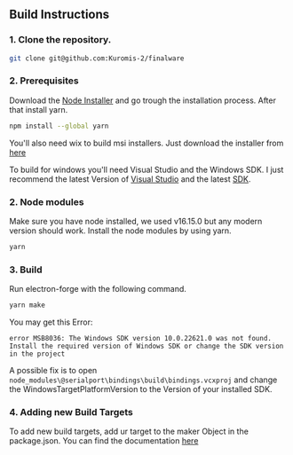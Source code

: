 ## Build Instructions
### 1. Clone the repository.
```bash
git clone git@github.com:Kuromis-2/finalware
```
### 2. Prerequisites
Download the [Node Installer](https://nodejs.org/download/release/v16.15.0/node-v16.15.0-x64.msi) and go trough the installation process.
After that install yarn.
```bash
npm install --global yarn
```
You'll also need wix to build msi installers. Just download the installer from [here](https://wixtoolset.org/releases/)

To build for windows you'll need Visual Studio and the Windows SDK. I just recommend the latest Version of [Visual Studio](https://visualstudio.microsoft.com/de/?utm_source=developermscom) and the latest [SDK](https://developer.microsoft.com/de-de/windows/downloads/windows-sdk/). 
### 2. Node modules
Make sure you have node installed, we used v16.15.0 but any modern version should work. 
Install the node modules by using yarn.
```bash
yarn
```
### 3. Build
Run electron-forge with the following command.
```bash
yarn make
```
You may get this Error:
```
error MSB8036: The Windows SDK version 10.0.22621.0 was not found. Install the required version of Windows SDK or change the SDK version in the project
```
A possible fix is to open ``node_modules\@serialport\bindings\build\bindings.vcxproj`` and change the WindowsTargetPlatformVersion to the Version of your installed SDK.
### 4. Adding new Build Targets
To add new build targets, add ur target to the maker Object in the package.json. You can find the documentation [here](https://www.electronforge.io/config/makers)
